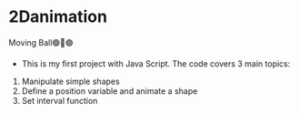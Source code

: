 # 2Danimation
Moving Ball🟢🔵🟣
- This is my first project with Java Script. The code covers 3 main topics:
1. Manipulate simple shapes
2. Define a position variable and  animate a shape
3. Set interval function
